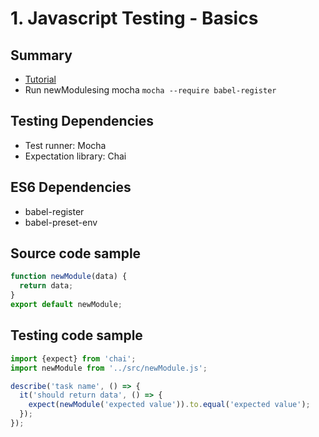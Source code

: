 # 1. Javascript Testing - Basics

## Summary
- [Tutorial](https://www.youtube.com/watch?v=pnQVrUePcu8&feature=youtu.be)
- Run newModulesing mocha `mocha --require babel-register`  

## Testing Dependencies
- Test runner: Mocha
- Expectation library: Chai

## ES6 Dependencies
- babel-register
- babel-preset-env

## Source code sample
```javascript
function newModule(data) {
  return data;
}
export default newModule;
```

## Testing code sample
```javascript
import {expect} from 'chai';
import newModule from '../src/newModule.js';

describe('task name', () => {
  it('should return data', () => {
    expect(newModule('expected value')).to.equal('expected value');
  });
});

```
